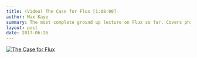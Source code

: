 ```yaml
---
title: (Video) The Case for Flux [1:08:00]
author: Max Kaye
summary: The most complete ground up lecture on Flux so far. Covers philosophy, the current issues with Democracy, and Issue Based Direct Democracy, our proposed solution. Presented at the Flux Sydney meetup 21/06/2017.
layout: post
date: 2017-06-26
---
```


[![The Case for Flux](http://img.youtube.com/vi/Zq25UXc_ONg/0.jpg)](https://www.youtube.com/watch?v=Zq25UXc_ONg "The Case for Flux")

